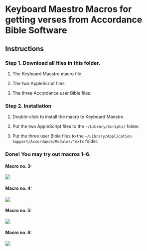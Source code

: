 # Keyboard Maestro Macros for getting verses from Accordance Bible Software

## Instructions

### Step 1. Download all files in this folder.

1. The Keyboard Maestro macro file.

2. The two AppleScript files.

3. The three Accordance user Bible files.

### Step 2. Installation

1. Double-click to install the macro to Keyboard Maestro.

2. Put the two AppleScript files to the `~/Library/Scripts/` folder.

3. Put the three user Bible files to the `~/Library/Application Support/Accordance/Modules/Texts` folder.

### Done! You may try out macros 1–6.


#### Macro no. 3:

![](https://i.imgur.com/nzgEgbX.png)


#### Macro no. 4:

![](https://i.imgur.com/vXLjEdf.png)


#### Macro no. 5:

![](https://i.imgur.com/QQyxicY.png)


#### Macro no. 6:

![](https://i.imgur.com/2xHtm0u.png)